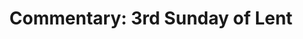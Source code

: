 ---
title: "Commentary: 3rd Sunday of Lent"
layout: reader
description: "Theme: Laws and Worship"
feature_image: posts/commentary-lent.webp
category: commentary
published: true
---